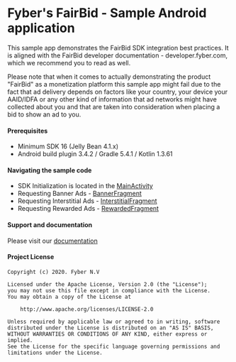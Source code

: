Fyber's FairBid - Sample Android application
============================================
This sample app demonstrates the FairBid SDK integration best practices. It is aligned with the FairBid developer documentation - developer.fyber.com, which we recommend you to read as well.

Please note that when it comes to actually demonstrating the product "FairBid" as a monetization platform this sample app might fail due to the fact that ad delivery depends on factors like your country, your device your AAID/IDFA or any other kind of information that ad networks might have collected about you and that are taken into consideration when placing a bid to show an ad to you.

#### Prerequisites
* Minimum SDK 16 (Jelly Bean 4.1.x) 
* Android build plugin 3.4.2 / Gradle 5.4.1 / Kotlin 1.3.61 

#### Navigating the sample code
* SDK Initialization is located in the [MainActivity](https://github.com/Heyzap/fairbid-sample-app-android/blob/master/app/src/main/java/com/fyber/fairbid/sample/MainActivity.kt)
* Requesting Banner Ads - [BannerFragment](https://github.com/Heyzap/fairbid-sample-app-android/blob/master/app/src/main/java/com/fyber/fairbid/sample/BannerFragment.kt)
* Requesting Interstitial Ads - [InterstitialFragment](https://github.com/Heyzap/fairbid-sample-app-android/blob/master/app/src/main/java/com/fyber/fairbid/sample/InterstitialFragment.kt)
* Requesting Rewarded Ads - [RewardedFragment](https://github.com/Heyzap/fairbid-sample-app-android/blob/master/app/src/main/java/com/fyber/fairbid/sample/RewardedFragment.kt)

#### Support and documentation
Please visit our [documentation](https://dev-android.fyber.com/docs)

#### Project License

    Copyright (c) 2020. Fyber N.V
    
    Licensed under the Apache License, Version 2.0 (the "License");
    you may not use this file except in compliance with the License.
    You may obtain a copy of the License at
    
        http://www.apache.org/licenses/LICENSE-2.0
         
    Unless required by applicable law or agreed to in writing, software
    distributed under the License is distributed on an "AS IS" BASIS,
    WITHOUT WARRANTIES OR CONDITIONS OF ANY KIND, either express or implied.
    See the License for the specific language governing permissions and
    limitations under the License.
